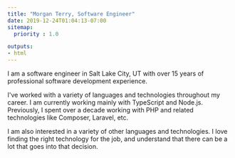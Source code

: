 ```yaml
---
title: "Morgan Terry, Software Engineer"
date: 2019-12-24T01:04:13-07:00
sitemap:
  priority : 1.0

outputs:
- html
---
```


I am a software engineer in Salt Lake City, UT with over 15 years of professional software development experience.

I've worked with a variety of languages and technologies throughout my career.  I am currently working mainly with TypeScript and Node.js. Previously, I spent over a decade working with PHP and related technologies like Composer, Laravel, etc.

I am also interested in a variety of other languages and technologies. I love finding the right technology for the job, and understand that there can be a lot that goes into that decision.

